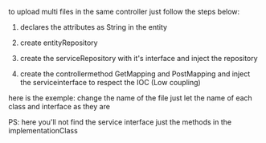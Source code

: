 to upload multi files in the same controller just follow the steps below:

1) declares the attributes as String in the entity

2) create entityRepository

3) create the serviceRepository with it's interface and inject the repository

4) create the controllermethod GetMapping and PostMapping and inject the serviceinterface to respect the IOC (Low coupling)

here is the exemple:
change the name of the file just let the name of each class and interface as they are

PS: here you'll not find the service interface just the methods in the implementationClass
